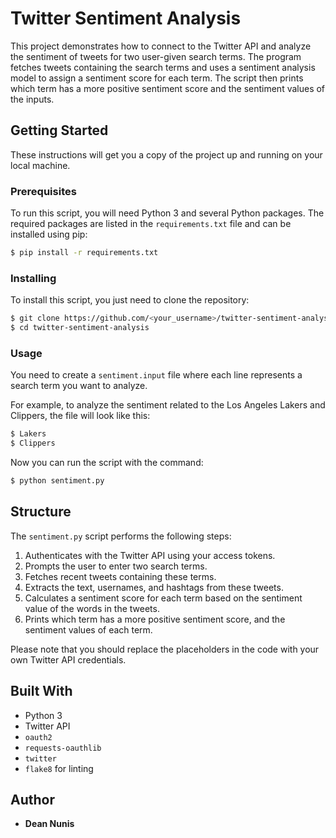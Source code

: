 # Twitter Sentiment Analysis

This project demonstrates how to connect to the Twitter API and analyze the sentiment of tweets for two user-given search terms. The program fetches tweets containing the search terms and uses a sentiment analysis model to assign a sentiment score for each term. The script then prints which term has a more positive sentiment score and the sentiment values of the inputs.

## Getting Started

These instructions will get you a copy of the project up and running on your local machine.

### Prerequisites

To run this script, you will need Python 3 and several Python packages. The required packages are listed in the `requirements.txt` file and can be installed using pip:

```bash
$ pip install -r requirements.txt
```

### Installing

To install this script, you just need to clone the repository:

```bash
$ git clone https://github.com/<your_username>/twitter-sentiment-analysis.git
$ cd twitter-sentiment-analysis
```

### Usage

You need to create a `sentiment.input` file where each line represents a search term you want to analyze.

For example, to analyze the sentiment related to the Los Angeles Lakers and Clippers, the file will look like this:

```bash
$ Lakers
$ Clippers
```

Now you can run the script with the command:

```bash
$ python sentiment.py
```

## Structure

The `sentiment.py` script performs the following steps:

1. Authenticates with the Twitter API using your access tokens.
2. Prompts the user to enter two search terms.
3. Fetches recent tweets containing these terms.
4. Extracts the text, usernames, and hashtags from these tweets.
5. Calculates a sentiment score for each term based on the sentiment value of the words in the tweets.
6. Prints which term has a more positive sentiment score, and the sentiment values of each term.

Please note that you should replace the placeholders in the code with your own Twitter API credentials.

## Built With

* Python 3
* Twitter API
* `oauth2`
* `requests-oauthlib`
* `twitter`
* `flake8` for linting

## Author

* **Dean Nunis**
